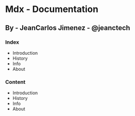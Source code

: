 # Mdx - Documentation

## By - JeanCarlos Jimenez - @jeanctech

### Index

- Introduction
- History
- Info
- About

### Content

- Introduction
- History
- Info
- About